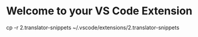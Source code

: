 # Welcome to your VS Code Extension

cp -r 2.translator-snippets ~/.vscode/extensions/2.translator-snippets
